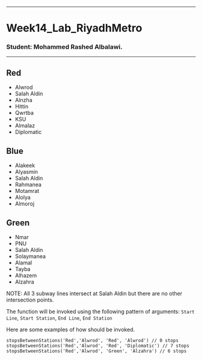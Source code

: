
<hr />

# Week14_Lab_RiyadhMetro
### <b> Student:</b>  Mohammed Rashed Albalawi.
<hr />

## Red
- Alwrod
- Salah Aldin
- Alnzha
- Hittin
- Qwrtba
- KSU
- Almalaz
- Diplomatic
## Blue
- Alakeek
- Alyasmin
- Salah Aldin
- Rahmanea
- Motamrat
- Alolya
- Almoroj
## Green
- Nmar
- PNU
- Salah Aldin
- Solaymanea
- Alamal
- Tayba
- Alhazem
- Alzahra


NOTE: All 3 subway lines intersect at Salah Aldin but there are no other intersection points.


The function will be invoked using the following pattern of arguments:
`Start Line`, `Start Station`, `End Line`, `End Station`

Here are some examples of how should be invoked.

    stopsBetweenStations('Red','Alwrod', 'Red', 'Alwrod') // 0 stops
    stopsBetweenStations('Red','Alwrod', 'Red', 'Diplomatic') // 7 stops
    stopsBetweenStations('Red','Alwrod', 'Green', 'Alzahra') // 6 stops

